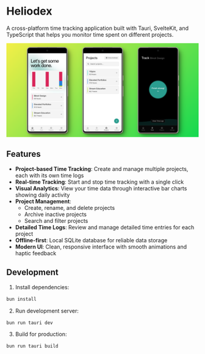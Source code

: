 # Heliodex

A cross-platform time tracking application built with Tauri, SvelteKit, and TypeScript that helps you monitor time spent on different projects.

![Screenshots](./docs/feature-graphic.png)

## Features

- **Project-based Time Tracking**: Create and manage multiple projects, each with its own time logs
- **Real-time Tracking**: Start and stop time tracking with a single click
- **Visual Analytics**: View your time data through interactive bar charts showing daily activity
- **Project Management**:
  - Create, rename, and delete projects
  - Archive inactive projects
  - Search and filter projects
- **Detailed Time Logs**: Review and manage detailed time entries for each project
- **Offline-first**: Local SQLite database for reliable data storage
- **Modern UI**: Clean, responsive interface with smooth animations and haptic feedback

## Development

1. Install dependencies:

```bash
bun install
```

2. Run development server:

```bash
bun run tauri dev
```

3. Build for production:

```bash
bun run tauri build
```
